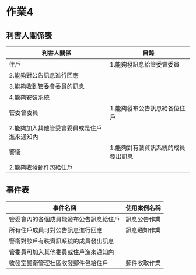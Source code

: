# 作業4
## 利害人關係表
|利害人關係|目錄|
|--------------|-------------|
|住戶|1.能夠發訊息給管委會委員|
2.能夠對公告訊息進行回應|
3.能夠收到管委會委員的訊息|
4.能夠安裝系統|
|管委會委員|1.能夠發布公告訊息給各位住戶|
2.能夠加入其他管委會委員或是住戶進來通知內|
|警衛|1.能夠對有裝資訊系統的成員發出訊息|
2.能夠收發郵件包給住戶|

## 事件表
|事件名稱|使用案例名稱|
|--------------|-------------|
|管委會內的各個成員能發布公告訊息給住戶|訊息公告作業|
|所有住戶成員可對公告訊息進行回應|訊息通知作業|
|警衛對該戶有裝資訊系統的成員發出訊息
|管委員可加入其他委員或住戶進來通知內||
|收發室警衛管理社區收發郵件包給住戶|郵件收取作業|